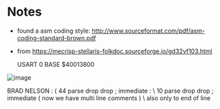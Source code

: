 # Notes

- found a asm coding style: http://www.sourceformat.com/pdf/asm-coding-standard-brown.pdf

- from https://mecrisp-stellaris-folkdoc.sourceforge.io/gd32vf103.html

    USART 0 BASE $40013800
    
![image](https://user-images.githubusercontent.com/14941647/153716690-2b28e3d4-9a0f-4757-b5f1-1dd8c0a44867.png)

BRAD NELSON
: ( 44 parse drop drop ; immediate
: \ 10 parse drop drop ; immediate
( now we have multi line 
comments )
\ also only to end of line

